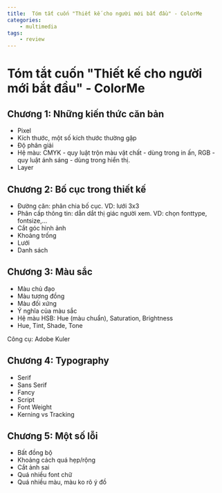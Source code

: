 ```yaml
---
title:  Tóm tắt cuốn "Thiết kế cho người mới bắt đầu" - ColorMe
categories: 
    - multimedia
tags:
    - review
---
```


# Tóm tắt cuốn "Thiết kế cho người mới bắt đầu" - ColorMe

## Chương 1: Những kiến thức căn bản
- Pixel
- Kích thước, một số kích thước thường gặp
- Độ phân giải
- Hệ màu: CMYK - quy luật trộn màu vật chất - dùng trong in ấn, RGB - quy luật ánh sáng - dùng trong hiển thị.
- Layer

## Chương 2: Bố cục trong thiết kế
- Đường căn: phân chia bố cục. VD: lưới 3x3
- Phân cấp thông tin: dẫn dắt thị giác người xem. VD: chọn fonttype, fontsize,...
- Cắt góc hình ảnh
- Khoảng trống
- Lưới 
- Danh sách

## Chương 3: Màu sắc
- Màu chủ đạo
- Màu tương đồng
- Màu đối xứng
- Ý nghĩa của màu sắc
- Hệ màu HSB: Hue (màu chuẩn), Saturation, Brightness 
- Hue, Tint, Shade, Tone

Công cụ: Adobe Kuler

## Chương 4: Typography
- Serif
- Sans Serif
- Fancy
- Script 
- Font Weight
- Kerning vs Tracking


## Chương 5: Một số lỗi
- Bất đồng bộ
- Khoảng cách quá hẹp/rộng
- Cắt ảnh sai 
- Quá nhiều font chữ
- Quá nhiều màu, màu ko rõ ý đồ



